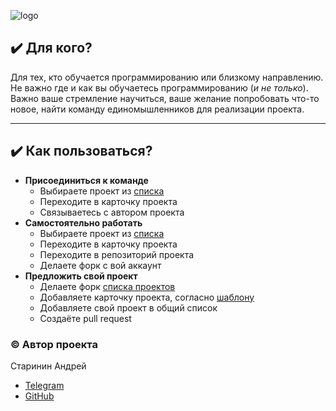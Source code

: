 ![logo](https://github.com/StudentProgrammingProjects/.github/blob/main/Logo.png)

## :heavy_check_mark: Для кого?

Для тех, кто обучается программированию или близкому направлению.
Не важно где и как вы обучаетесь программированию (*и не только*). Важно ваше стремление научиться, ваше желание попробовать что-то новое, найти команду единомышленников для реализации проекта.

***

## :heavy_check_mark: Как пользоваться?

- **Присоединиться к команде**
     -   Выбираете проект из [списка](https://github.com/StudentProgrammingProjects/.github/blob/main/Projects.md)
     -   Переходите в карточку проекта
     -   Связываетесь с автором проекта
- **Самостоятельно работать**
     -   Выбираете проект из [списка](https://github.com/StudentProgrammingProjects/.github/blob/main/Projects.md)
     -   Переходите в карточку проекта
     -   Переходите в репозиторий проекта
     -   Делаете форк с вой аккаунт
- **Предложить свой проект**
     -   Делаете форк [списка проектов](https://github.com/StudentProgrammingProjects/.github/blob/main/Projects.md)
     -   Добавляете карточку проекта, согласно [шаблону](https://github.com/StudentProgrammingProjects/.github/blob/main/Template.md)
     -   Добавляете свой проект в общий список
     -   Создаёте pull request


### :copyright: Автор проекта

Старинин Андрей
- [Telegram](https://t.me/anst_foto)
- [GitHub](https://github.com/anst-foto)
